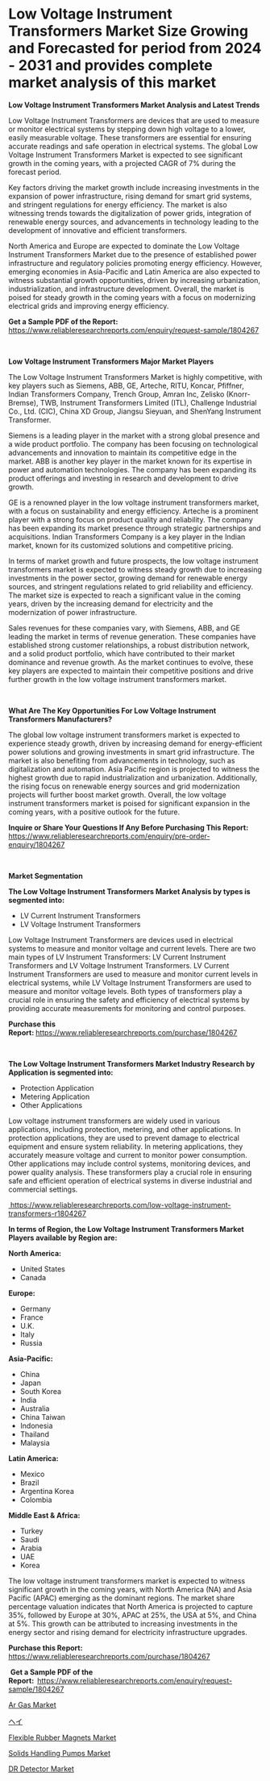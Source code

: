<p><h1>Low Voltage Instrument Transformers Market Size Growing and Forecasted for period from 2024 - 2031 and provides complete market analysis of this market</h1></p><p><strong>Low Voltage Instrument Transformers Market Analysis and Latest Trends</strong></p>
<p><p>Low Voltage Instrument Transformers are devices that are used to measure or monitor electrical systems by stepping down high voltage to a lower, easily measurable voltage. These transformers are essential for ensuring accurate readings and safe operation in electrical systems. The global Low Voltage Instrument Transformers Market is expected to see significant growth in the coming years, with a projected CAGR of 7% during the forecast period.</p><p>Key factors driving the market growth include increasing investments in the expansion of power infrastructure, rising demand for smart grid systems, and stringent regulations for energy efficiency. The market is also witnessing trends towards the digitalization of power grids, integration of renewable energy sources, and advancements in technology leading to the development of innovative and efficient transformers.</p><p>North America and Europe are expected to dominate the Low Voltage Instrument Transformers Market due to the presence of established power infrastructure and regulatory policies promoting energy efficiency. However, emerging economies in Asia-Pacific and Latin America are also expected to witness substantial growth opportunities, driven by increasing urbanization, industrialization, and infrastructure development. Overall, the market is poised for steady growth in the coming years with a focus on modernizing electrical grids and improving energy efficiency.</p></p>
<p><strong>Get a Sample PDF of the Report:&nbsp;</strong> <a href="https://www.reliableresearchreports.com/enquiry/request-sample/1804267">https://www.reliableresearchreports.com/enquiry/request-sample/1804267</a></p>
<p>&nbsp;</p>
<p><strong>Low Voltage Instrument Transformers Major Market Players</strong></p>
<p><p>The Low Voltage Instrument Transformers Market is highly competitive, with key players such as Siemens, ABB, GE, Arteche, RITU, Koncar, Pfiffner, Indian Transformers Company, Trench Group, Amran Inc, Zelisko (Knorr-Bremse), TWB, Instrument Transformers Limited (ITL), Challenge Industrial Co., Ltd. (CIC), China XD Group, Jiangsu Sieyuan, and ShenYang Instrument Transformer. </p><p>Siemens is a leading player in the market with a strong global presence and a wide product portfolio. The company has been focusing on technological advancements and innovation to maintain its competitive edge in the market. ABB is another key player in the market known for its expertise in power and automation technologies. The company has been expanding its product offerings and investing in research and development to drive growth.</p><p>GE is a renowned player in the low voltage instrument transformers market, with a focus on sustainability and energy efficiency. Arteche is a prominent player with a strong focus on product quality and reliability. The company has been expanding its market presence through strategic partnerships and acquisitions. Indian Transformers Company is a key player in the Indian market, known for its customized solutions and competitive pricing.</p><p>In terms of market growth and future prospects, the low voltage instrument transformers market is expected to witness steady growth due to increasing investments in the power sector, growing demand for renewable energy sources, and stringent regulations related to grid reliability and efficiency. The market size is expected to reach a significant value in the coming years, driven by the increasing demand for electricity and the modernization of power infrastructure.</p><p>Sales revenues for these companies vary, with Siemens, ABB, and GE leading the market in terms of revenue generation. These companies have established strong customer relationships, a robust distribution network, and a solid product portfolio, which have contributed to their market dominance and revenue growth. As the market continues to evolve, these key players are expected to maintain their competitive positions and drive further growth in the low voltage instrument transformers market.</p></p>
<p>&nbsp;</p>
<p><strong>What Are The Key Opportunities For Low Voltage Instrument Transformers Manufacturers?</strong></p>
<p><p>The global low voltage instrument transformers market is expected to experience steady growth, driven by increasing demand for energy-efficient power solutions and growing investments in smart grid infrastructure. The market is also benefiting from advancements in technology, such as digitalization and automation. Asia Pacific region is projected to witness the highest growth due to rapid industrialization and urbanization. Additionally, the rising focus on renewable energy sources and grid modernization projects will further boost market growth. Overall, the low voltage instrument transformers market is poised for significant expansion in the coming years, with a positive outlook for the future.</p></p>
<p><strong>Inquire or Share Your Questions If Any Before Purchasing This Report:</strong> <a href="https://www.reliableresearchreports.com/enquiry/pre-order-enquiry/1804267">https://www.reliableresearchreports.com/enquiry/pre-order-enquiry/1804267</a></p>
<p>&nbsp;</p>
<p><strong>Market Segmentation</strong></p>
<p><strong>The Low Voltage Instrument Transformers Market Analysis by types is segmented into:</strong></p>
<p><ul><li>LV Current Instrument Transformers</li><li>LV Voltage Instrument Transformers</li></ul></p>
<p><p>Low Voltage Instrument Transformers are devices used in electrical systems to measure and monitor voltage and current levels. There are two main types of LV Instrument Transformers: LV Current Instrument Transformers and LV Voltage Instrument Transformers. LV Current Instrument Transformers are used to measure and monitor current levels in electrical systems, while LV Voltage Instrument Transformers are used to measure and monitor voltage levels. Both types of transformers play a crucial role in ensuring the safety and efficiency of electrical systems by providing accurate measurements for monitoring and control purposes.</p></p>
<p><strong>Purchase this Report:&nbsp;</strong><a href="https://www.reliableresearchreports.com/purchase/1804267">https://www.reliableresearchreports.com/purchase/1804267</a></p>
<p>&nbsp;</p>
<p><strong>The Low Voltage Instrument Transformers Market Industry Research by Application is segmented into:</strong></p>
<p><ul><li>Protection Application</li><li>Metering Application</li><li>Other Applications</li></ul></p>
<p><p>Low voltage instrument transformers are widely used in various applications, including protection, metering, and other applications. In protection applications, they are used to prevent damage to electrical equipment and ensure system reliability. In metering applications, they accurately measure voltage and current to monitor power consumption. Other applications may include control systems, monitoring devices, and power quality analysis. These transformers play a crucial role in ensuring safe and efficient operation of electrical systems in diverse industrial and commercial settings.</p></p>
<p><a href="https://www.reliableresearchreports.com/low-voltage-instrument-transformers-r1804267">&nbsp;https://www.reliableresearchreports.com/low-voltage-instrument-transformers-r1804267</a></p>
<p><strong>In terms of Region, the Low Voltage Instrument Transformers Market Players available by Region are:</strong></p>
<p>
    <p> <strong> North America: </strong>
        <ul>
            <li>United States</li>
            <li>Canada</li>
        </ul>
        </p> 
    <p> <strong> Europe: </strong>
        <ul>
            <li>Germany</li>
            <li>France</li>
            <li>U.K.</li>
            <li>Italy</li>
            <li>Russia</li>
        </ul>
        </p> 
    <p> <strong> Asia-Pacific: </strong>
        <ul>
            <li>China</li>
            <li>Japan</li>
            <li>South Korea</li>
            <li>India</li>
            <li>Australia</li>
            <li>China Taiwan</li>
            <li>Indonesia</li>
            <li>Thailand</li>
            <li>Malaysia</li>
        </ul>
        </p> 
    <p> <strong> Latin America: </strong>
        <ul>
            <li>Mexico</li>
            <li>Brazil</li>
            <li>Argentina Korea</li>
            <li>Colombia</li>
        </ul>
        </p> 
    <p> <strong> Middle East & Africa: </strong>
        <ul>
            <li>Turkey</li>
            <li>Saudi</li>
            <li>Arabia</li>
            <li>UAE</li>
            <li>Korea</li>
        </ul>
    </p>
    </p>
<p><p>The low voltage instrument transformers market is expected to witness significant growth in the coming years, with North America (NA) and Asia Pacific (APAC) emerging as the dominant regions. The market share percentage valuation indicates that North America is projected to capture 35%, followed by Europe at 30%, APAC at 25%, the USA at 5%, and China at 5%. This growth can be attributed to increasing investments in the energy sector and rising demand for electricity infrastructure upgrades.</p></p>
<p><strong>Purchase this Report: </strong><a href="https://www.reliableresearchreports.com/purchase/1804267">https://www.reliableresearchreports.com/purchase/1804267</a></p>
<p>&nbsp;<strong>Get a Sample PDF of the Report:&nbsp;&nbsp;</strong><a href="https://www.reliableresearchreports.com/enquiry/request-sample/1804267">https://www.reliableresearchreports.com/enquiry/request-sample/1804267</a></p>
<p><strong></strong></p>
<p><p><a href="https://www.linkedin.com/pulse/ar-gas-market-size-trends-growth-outlook-forecasted-period-from-g1tgf?trackingId=3ZvohwVQW66kE6vgm9h1wA%3D%3D">Ar Gas Market</a></p><p><a href="https://github.com/SantosDicki04/Market-Research-Report-List-1/blob/main/728055431924.md">ヘイ</a></p><p><a href="https://www.linkedin.com/pulse/flexible-rubber-magnets-market-size-examines-its-scope-primary-q4k2f?trackingId=hWFivKyyV1FSOd1UZT6V2A%3D%3D">Flexible Rubber Magnets Market</a></p><p><a href="https://github.com/jaidynmorantestelletmjzya/Market-Research-Report-List-2/blob/main/solids-handling-pumps-market.md">Solids Handling Pumps Market</a></p><p><a href="https://faithful-glue-af3.notion.site/DR-Detector-Market-Analysis-Its-CAGR-Market-Segmentation-and-Global-Industry-Overview-df6fc82359d94aadb59119106bf18234">DR Detector Market</a></p></p>
